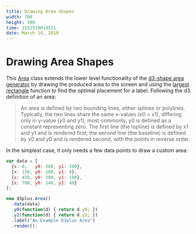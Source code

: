 ```yaml
---
title: Drawing Area Shapes
width: 700
height: 300
time: 1552578019511
date: March 14, 2019
---
```


[width]: 700
[height]: 300

# Drawing Area Shapes

This [Area](http://d3plus.org/docs/#Area) class extends the lower level functionality of the [d3-shape area generator](https://github.com/d3/d3-shape#areas) by drawing the produced area to the screen and using the [largest rectangle](http://d3plus.org/docs/#largestRect) function to find the optimal placement for a label. Following the d3 definition of an area:

> An area is defined by two bounding lines, either splines or polylines. Typically, the two lines share the same x-values (x0 = x1), differing only in y-value (y0 and y1); most commonly, y0 is defined as a constant representing zero. The first line (the topline) is defined by x1 and y1 and is rendered first; the second line (the baseline) is defined by x0 and y0 and is rendered second, with the points in reverse order.

In the simplest case, it only needs a few data points to draw a custom area:


```js
var data = [
  {x: 0,   y0: 300, y1: 200},
  {x: 150, y0: 100, y1: 0},
  {x: 450, y0: 300, y1: 180},
  {x: 700, y0: 140, y1: 40}
];

new d3plus.Area()
  .data(data)
  .y0(function(d) { return d.y0; })
  .y1(function(d) { return d.y1; })
  .label("An Example D3plus Area")
  .render();
```
